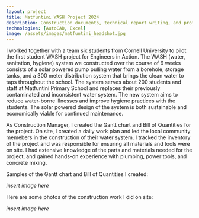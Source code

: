 ```yaml
---
layout: project
title: Matfuntini WASH Project 2024
description: Construction documents, technical report writing, and project implementation for a solar powered water distribution system
technologies: [AutoCAD, Excel]
image: /assets/images/matfuntini_headshot.jpg
---
```



I worked together with a team six students from Cornell University to pilot the first student WASH project for Engineers in Action. The WASH (water, sanitation, hygiene) system we constructed over the course of 6 weeks consists of a solar powered pump pulling water from a borehole, storage tanks, and a 300 meter distribution system that brings the clean water to taps throughout the school. The system serves about 200 students and staff at Matfuntini Primary School and replaces their previously contaminated and inconsistent water system. The new system aims to reduce water-borne illnesses and improve hygiene practices with the students. The solar powered design of the system is both sustainable and economically viable for continued maintenance. 

As Construction Manager, I created the Gantt chart and Bill of Quantities for the project. On site, I created a daily work plan and led the local community memebers in the construction of their water system. I tracked the inventory of the project and was responsible for ensuring all materials and tools were on site. I had extensive knowledge of the parts and materials needed for the project, and gained hands-on experience with plumbing, power tools, and concrete mixing.

Samples of the Gantt chart and Bill of Quantities I created:

*insert image here*

Here are some photos of the construction work I did on site:

*insert image here*
